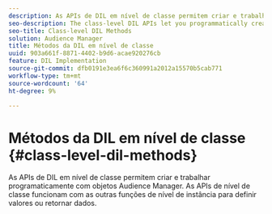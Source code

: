 ```yaml
---
description: As APIs de DIL em nível de classe permitem criar e trabalhar programaticamente com objetos Audience Manager. As APIs de nível de classe funcionam com as outras funções de nível de instância para definir valores ou retornar dados.
seo-description: The class-level DIL APIs let you programmatically create and work with Audience Manager objects. The class-level APIs work with the other instance-level functions to set values or return data.
seo-title: Class-level DIL Methods
solution: Audience Manager
title: Métodos da DIL em nível de classe
uuid: 903a661f-8871-4402-b9d6-acae920276cb
feature: DIL Implementation
source-git-commit: dfb0191e3ea6f6c360991a2012a15570b5cab771
workflow-type: tm+mt
source-wordcount: '64'
ht-degree: 9%

---
```



# Métodos da DIL em nível de classe {#class-level-dil-methods}

As APIs de DIL em nível de classe permitem criar e trabalhar programaticamente com objetos Audience Manager. As APIs de nível de classe funcionam com as outras funções de nível de instância para definir valores ou retornar dados.

<!-- 

c_dil_overview.xml

 -->

